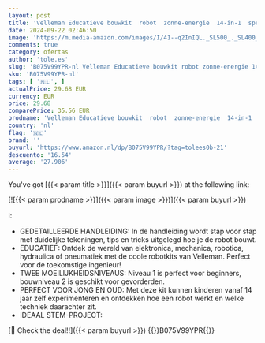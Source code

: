 ```yaml
---
layout: post
title: 'Velleman Educatieve bouwkit  robot  zonne-energie  14-in-1  speelgoedrobot  STEM constructiespeelgoed'
date: 2024-09-22 02:46:50
image: 'https://m.media-amazon.com/images/I/41--q2InIQL._SL500_._SL400_.jpg'
comments: true
category: ofertas
author: 'tole.es'
slug: 'B075V99YPR-nl Velleman Educatieve bouwkit robot zonne-energie 14-in-1...'
sku: 'B075V99YPR-nl'
tags: [ '🇳🇱', ]
actualPrice: 29.68 EUR
currency: EUR
price: 29.68
comparePrice: 35.56 EUR
prodname: 'Velleman Educatieve bouwkit  robot  zonne-energie  14-in-1  speelgoedrobot  STEM constructiespeelgoed'
country: 'nl'
flag: '🇳🇱'
brand: ''
buyurl: 'https://www.amazon.nl/dp/B075V99YPR/?tag=tolees0b-21'
descuento: '16.54'
average: '27.906'
---
```


You've got [{{< param title >}}]({{< param buyurl >}}) at the following link:

[![{{< param prodname >}}]({{< param image >}})]({{< param buyurl >}})

ℹ️:

- GEDETAILLEERDE HANDLEIDING: In de handleiding wordt stap voor stap met duidelijke tekeningen, tips en tricks uitgelegd hoe je de robot bouwt.
- EDUCATIEF: Ontdek de wereld van elektronica, mechanica, robotica, hydraulica of pneumatiek met de coole robotkits van Velleman. Perfect voor de toekomstige ingenieur!
- TWEE MOEILIJKHEIDSNIVEAUS: Niveau 1 is perfect voor beginners, bouwniveau 2 is geschikt voor gevorderden.
- PERFECT VOOR JONG EN OUD: Met deze kit kunnen kinderen vanaf 14 jaar zelf experimenteren en ontdekken hoe een robot werkt en welke techniek daarachter zit.
- IDEAAL STEM-PROJECT:

[🛒 Check the deal!!]({{< param buyurl >}})
{{<world>}}B075V99YPR{{</world>}}
